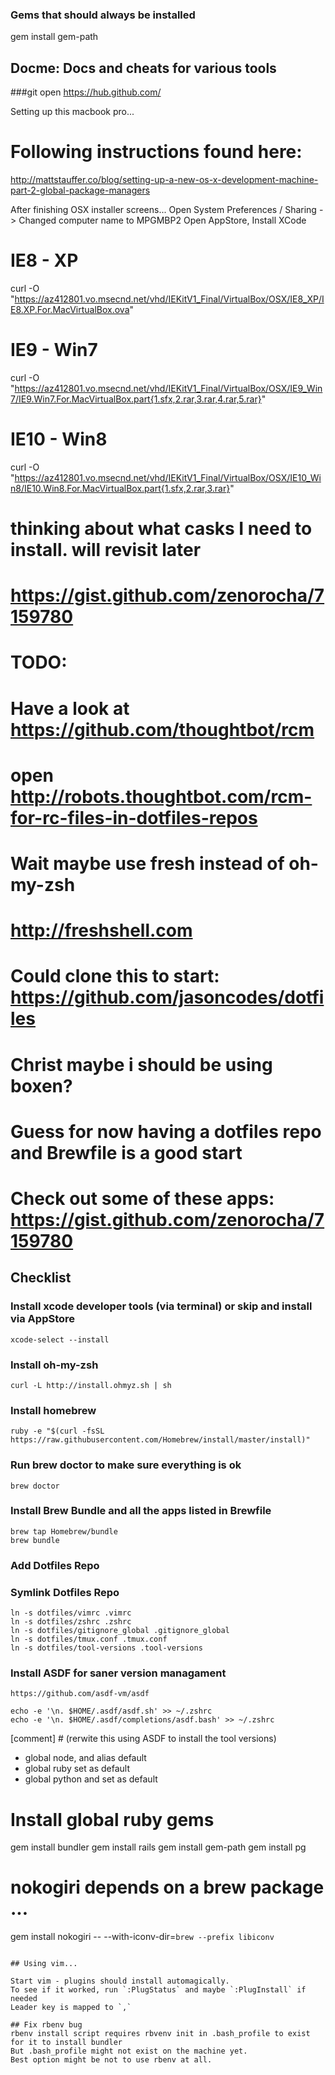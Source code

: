 
### Gems that should always be installed

gem install gem-path

## Docme: Docs and cheats for various tools

###git
open https://hub.github.com/

Setting up this macbook pro...

# Following instructions found here:
http://mattstauffer.co/blog/setting-up-a-new-os-x-development-machine-part-2-global-package-managers

After finishing OSX installer screens...
Open System Preferences / Sharing -> Changed computer name to MPGMBP2
Open AppStore, Install XCode

# IE8 - XP
curl -O "https://az412801.vo.msecnd.net/vhd/IEKitV1_Final/VirtualBox/OSX/IE8_XP/IE8.XP.For.MacVirtualBox.ova"
# IE9 - Win7
curl -O "https://az412801.vo.msecnd.net/vhd/IEKitV1_Final/VirtualBox/OSX/IE9_Win7/IE9.Win7.For.MacVirtualBox.part{1.sfx,2.rar,3.rar,4.rar,5.rar}"
# IE10 - Win8
curl -O "https://az412801.vo.msecnd.net/vhd/IEKitV1_Final/VirtualBox/OSX/IE10_Win8/IE10.Win8.For.MacVirtualBox.part{1.sfx,2.rar,3.rar}"

# thinking about what casks I need to install. will revisit later
# https://gist.github.com/zenorocha/7159780

# TODO:
# Have a look at https://github.com/thoughtbot/rcm
# open http://robots.thoughtbot.com/rcm-for-rc-files-in-dotfiles-repos
# Wait maybe use fresh instead of oh-my-zsh
# http://freshshell.com
# Could clone this to start: https://github.com/jasoncodes/dotfiles
# Christ maybe i should be using boxen?
# Guess for now having a dotfiles repo and Brewfile is a good start

# Check out some of these apps: https://gist.github.com/zenorocha/7159780


## Checklist


### Install xcode developer tools (via terminal) or skip and install via AppStore

    xcode-select --install

### Install oh-my-zsh

    curl -L http://install.ohmyz.sh | sh


### Install homebrew
   
    ruby -e "$(curl -fsSL https://raw.githubusercontent.com/Homebrew/install/master/install)"


### Run brew doctor to make sure everything is ok

    brew doctor

### Install Brew Bundle and all the apps listed in Brewfile
     
    brew tap Homebrew/bundle
    brew bundle


###  Add Dotfiles Repo 


### Symlink Dotfiles Repo

    ln -s dotfiles/vimrc .vimrc
    ln -s dotfiles/zshrc .zshrc
    ln -s dotfiles/gitignore_global .gitignore_global
    ln -s dotfiles/tmux.conf .tmux.conf
    ln -s dotfiles/tool-versions .tool-versions


### Install ASDF for saner version managament

```
https://github.com/asdf-vm/asdf
```

```
echo -e '\n. $HOME/.asdf/asdf.sh' >> ~/.zshrc
echo -e '\n. $HOME/.asdf/completions/asdf.bash' >> ~/.zshrc
```

[comment] # (rerwite this using ASDF to install the tool versions)
* global node, and alias default
* global ruby set as default
* global python and set as default


# Install global ruby gems
gem install bundler
gem install rails
gem install gem-path
gem install pg
# nokogiri depends on a brew package ...
gem install nokogiri -- --with-iconv-dir=`brew --prefix libiconv`
````

## Using vim...

Start vim - plugins should install automagically. 
To see if it worked, run `:PlugStatus` and maybe `:PlugInstall` if needed
Leader key is mapped to `,` 

## Fix rbenv bug 
rbenv install script requires rbvenv init in .bash_profile to exist for it to install bundler
But .bash_profile might not exist on the machine yet. 
Best option might be not to use rbenv at all. 
